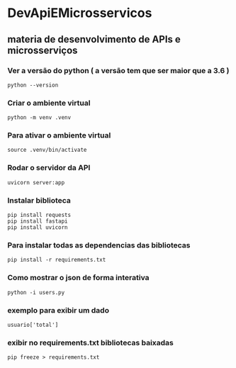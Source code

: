 # DevApiEMicrosservicos

## materia de desenvolvimento de APIs e microsserviços

### Ver a versão do python ( a versão tem que ser maior que a 3.6 ) 
    python --version

### Criar o ambiente virtual 
    python -m venv .venv

### Para ativar o ambiente virtual 
    source .venv/bin/activate

### Rodar o servidor da API
    uvicorn server:app

### Instalar biblioteca
    pip install requests 
    pip install fastapi
    pip install uvicorn

### Para instalar todas as dependencias das bibliotecas 
    pip install -r requirements.txt

### Como mostrar o json de forma interativa
    python -i users.py
    
### exemplo para exibir um dado 
    usuario['total']

### exibir no requirements.txt bibliotecas baixadas 
    pip freeze > requirements.txt
